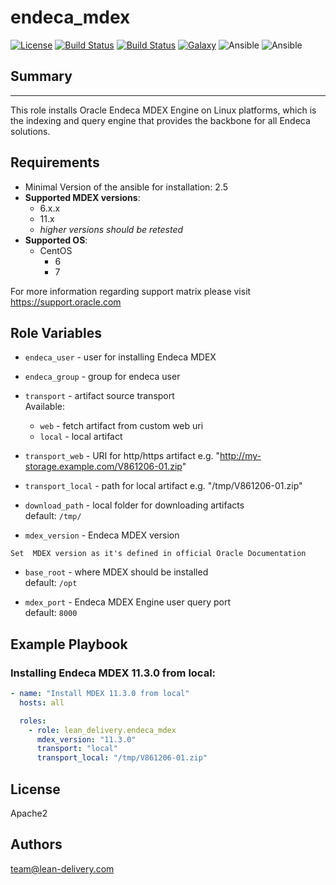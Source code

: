 endeca_mdex
=========
[![License](https://img.shields.io/badge/license-Apache-green.svg?style=flat)](https://raw.githubusercontent.com/lean-delivery/ansible-role-endeca-mdex/master/LICENSE)
[![Build Status](https://travis-ci.org/lean-delivery/ansible-role-endeca-mdex.svg?branch=master)](https://travis-ci.org/lean-delivery/ansible-role-endeca-mdex)
[![Build Status](https://gitlab.com/lean-delivery/ansible-role-endeca-mdex/badges/master/build.svg)](https://gitlab.com/lean-delivery/ansible-role-endeca-mdex)
[![Galaxy](https://img.shields.io/badge/galaxy-lean__delivery.endeca__mdex-blue.svg)](https://galaxy.ansible.com/lean_delivery/endeca_mdex)
![Ansible](https://img.shields.io/ansible/role/d/29126.svg)
![Ansible](https://img.shields.io/badge/dynamic/json.svg?label=min_ansible_version&url=https%3A%2F%2Fgalaxy.ansible.com%2Fapi%2Fv1%2Froles%2F29126%2F&query=$.min_ansible_version)

## Summary
--------------

This role installs Oracle Endeca MDEX Engine on Linux platforms, which is the indexing and query engine that provides the backbone for all Endeca solutions.


Requirements
--------------

 - Minimal Version of the ansible for installation: 2.5
 - **Supported MDEX versions**:
   - 6.x.x
   - 11.x
   - _higher versions should be retested_
 - **Supported OS**:
   - CentOS
     - 6
     - 7

For more information regarding support matrix please visit <https://support.oracle.com>


Role Variables
--------------

  - `endeca_user` - user for installing Endeca MDEX
  - `endeca_group` - group for endeca user

  - `transport` - artifact source transport  
     Available:
      - `web` - fetch artifact from custom web uri
      - `local` - local artifact

  - `transport_web` - URI for http/https artifact  e.g. "http://my-storage.example.com/V861206-01.zip"
  - `transport_local` - path for local artifact e.g. "/tmp/V861206-01.zip"

  - `download_path` - local folder for downloading artifacts  
    default: `/tmp/`

  - `mdex_version` - Endeca MDEX version

```
Set  MDEX version as it's defined in official Oracle Documentation
```

  - `base_root` - where MDEX should be installed  
    default: `/opt`

  - `mdex_port` - Endeca MDEX Engine user query port  
    default: `8000`


Example Playbook
----------------

### Installing Endeca MDEX 11.3.0 from local:
```yaml
- name: "Install MDEX 11.3.0 from local"
  hosts: all

  roles:
    - role: lean_delivery.endeca_mdex
      mdex_version: "11.3.0"
      transport: "local"
      transport_local: "/tmp/V861206-01.zip"
```

## License

Apache2

## Authors

team@lean-delivery.com
